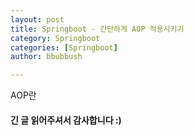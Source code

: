 ```yaml
---
layout: post
title: Springboot - 간단하게 AOP 적용시키기
category: Springboot
categories: [Springboot]
author: bbubbush

---
```

AOP란

#### 긴 글 읽어주셔서 감사합니다 :)